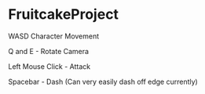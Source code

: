 # FruitcakeProject
WASD Character Movement

Q and E - Rotate Camera

Left Mouse Click - Attack

Spacebar - Dash (Can very easily dash off edge currently)
